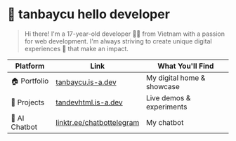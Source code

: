 # 👋 tanbaycu hello developer

> Hi there! I'm a 17-year-old developer 🧑‍💻 from Vietnam with a passion for web development. I'm always striving to create unique digital experiences 🚀 that make an impact.

| Platform | Link | What You'll Find |
|----------|------|-----------------|
| 🏠 Portfolio | [tanbaycu.is-a.dev](https://tanbaycu.is-a.dev) | My digital home & showcase |
| 🎨 Projects | [tandevhtml.is-a.dev](https://tandevhtml.is-a.dev) | Live demos & experiments |
| 🤖 AI Chatbot | [linktr.ee/chatbottelegram](https://linktr.ee/chatbottelegram) | My chatbot |
